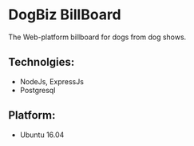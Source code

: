 # DogBiz BillBoard

The Web-platform billboard for dogs from dog shows.

## Technolgies:
- NodeJs, ExpressJs
- Postgresql

## Platform:
- Ubuntu 16.04
